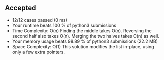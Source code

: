 Accepted
--------

-   12/12 cases passed (0 ms)
-   Your runtime beats 100 % of python3 submissions
-   Time Complexity: O(n) Finding the middle takes O(n). Reversing the second half also takes O(n). Merging the two halves takes O(n) as well.
-   Your memory usage beats 98.89 % of python3 submissions (22.2 MB)
-   Space Complexity: O(1) This solution modifies the list in-place, using only a few extra pointers.